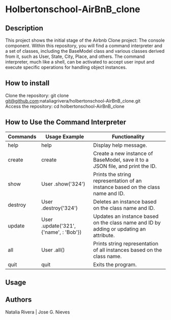 # Holbertonschool-AirBnB_clone

## Description

This project shows the initial stage of the Airbnb Clone project: The console component. Within this repository, you will find a command interpreter and a set of classes, including the BaseModel class and various classes derived from it, such as User, State, City, Place, and others. The command interpreter, much like a shell, can be activated to accept user input and execute specific operations for handling object instances.
 
## How to install


Clone the repository: git clone git@github.com:nataliagrivera/holbertonschool-AirBnB_clone.git   
Access the repository: cd holbertonschool-AirBnB_clone

## How to Use the Command Interpreter

| Commands |    Usage Example  |       Functionality           |    
|---|---|---|  
|  help    |    help    | Display help message. |  
|  create  | create <class>  | Create a new instance of BaseModel, save it to a JSON file, and print the ID. |  
|  show    | User .show('324') | Prints the string representation of an instance based on the class name and ID. |  
|  destroy | User .destroy('324') | Deletes an instance based on the class name and ID. |  
|  update  | User .update('321', {'name', : 'Bob'}) | Updates an instance based on the class name and ID by adding or updating an attribute. |   
|  all     | User .all() | Prints string representation of all instances based on the class name. |   
|  quit    | quit  | Exits the program. |  

## Usage

## Authors
Natalia Rivera | Jose G. Nieves
